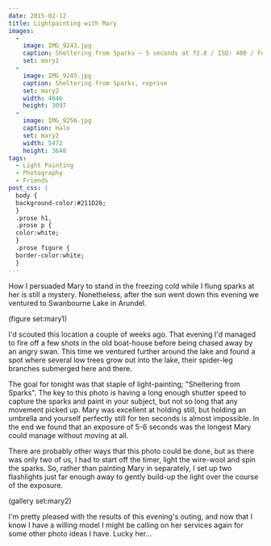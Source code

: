 ```yaml
---
date: 2015-02-12
title: Lightpainting with Mary
images:
  -
    image: IMG_9243.jpg
    caption: Sheltering from Sparks — 5 seconds at f2.8 / ISO: 400 / Focal Length: 17mm.
    set: mary1
  -
    image: IMG_9245.jpg
    caption: Sheltering from Sparks, reprise
    set: mary2
    width: 4646
    height: 3097
  -
    image: IMG_9256.jpg
    caption: Halo
    set: mary2
    width: 5472
    height: 3648
tags:
  - Light Painting
  - Photography
  - Friends
post_css: |
  body {
  background-color:#211D26;
  }
  .prose h1,
  .prose p {
  color:white;
  }
  .prose figure {
  border-color:white;
  }
---
```

How I persuaded Mary to stand in the freezing cold while I flung sparks at her is still a mystery. Nonetheless, after the sun went down this evening we ventured to Swanbourne Lake in Arundel.

(figure set:mary1)

I'd scouted this location a couple of weeks ago. That evening I'd managed to fire off a few shots in the old boat-house before being chased away by an angry swan. This time we ventured further around the lake and found a spot where several low trees grow out into the lake, their spider-leg branches submerged here and there.

The goal for tonight was that staple of light-painting; "Sheltering from Sparks". The key to this photo is having a long enough shutter speed to capture the sparks and paint in your subject, but not so long that any movement picked up. Mary was excellent at holding still, but holding an umbrella and yourself perfectly still for ten seconds is almost impossible. In the end we found that an exposure of 5-6 seconds was the longest Mary could manage without moving at all.

There are probably other ways that this photo could be done, but as there was only two of us, I had to start off the timer, light the wire-wool and spin the sparks. So, rather than painting Mary in separately, I set up two  flashlights just far enough away to gently build-up the light over the course of the exposure.

(gallery set:mary2)

I'm pretty pleased with the results of this evening's outing, and now that I know I have a willing model I might be calling on her services again for some other photo ideas I have. Lucky her...

